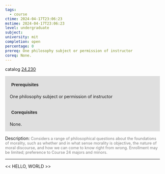 ```yaml
---
tags:
  - course
ctime: 2024-04-17T23:06:23
mstime: 2024-04-17T23:06:23
level: undergraduate
subject: 
university: mit
completion: open
percentage: 0
prereq: One philosophy subject or permission of instructor
coreq: None.
---
```


catalog [24.230](http://student.mit.edu/catalog/m24a.html#24.230)

<span style="display: block; padding: 15px; background-color: rgb(100, 100, 100, 0.2);"><font id="m_prereq2866_0" style="display: block; font-family: Arial, sans-serif; font-weight: bold; padding: 5px">Prerequisites</font><br><span id="prereq2866_0">One philosophy subject or permission of instructor</span></span>
<span style="display: block; padding: 15px; background-color: rgb(100, 100, 100, 0.2);"><font id="m_coreq2866_0" style="display: block; font-family: Arial, sans-serif; font-weight: bold; padding: 5px">Corequisites</font><br><span id="coreq2866_0">None.</span></span>

<font style="">Description:</font>
<font style="color: grey; font-size: 0.8rem;">Considers a range of philosophical questions about the foundations of morality, such as whether and in what sense morality is objective, the nature of moral discourse, and how we can come to know right from wrong. Enrollment may be limited; preference to Course 24 majors and minors.</font>



---

<< HELLO, WORLD >>
